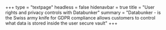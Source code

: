 +++
type = "textpage"
headless = false
hidenavbar = true
title = "User rights and privacy controls with Databunker"
summary = "Databunker - is the Swiss army knife for GDPR compliance allows customers to control what data is stored inside the user secure vault"
+++
